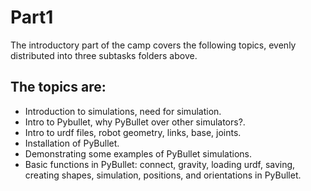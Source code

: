 # Part1
The introductory part of the camp covers the following topics, evenly distributed into three subtasks folders above.
## The topics are:

* Introduction to simulations, need for simulation.
* Intro to Pybullet, why PyBullet over other simulators?.
* Intro to urdf files, robot geometry, links, base, joints.
* Installation of PyBullet.
* Demonstrating some examples of PyBullet simulations.
* Basic functions in PyBullet: connect, gravity, loading urdf, saving,
creating shapes, simulation, positions, and orientations in PyBullet.
